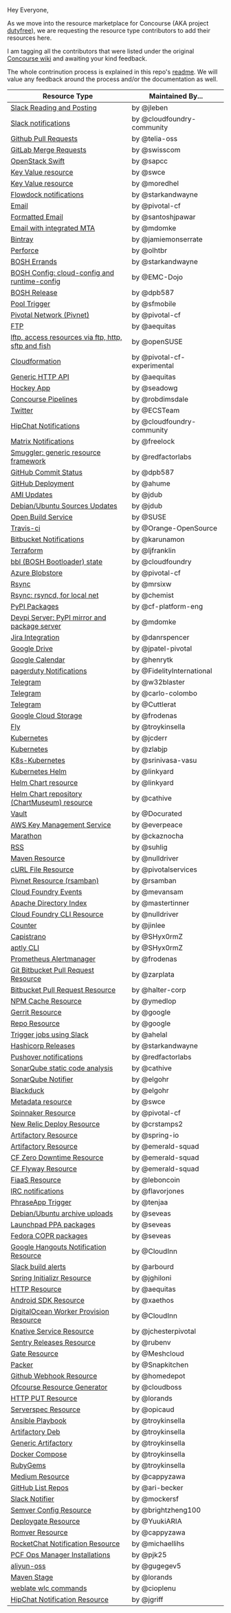Hey Everyone, 

As we move into the resource marketplace for Concourse (AKA project [dutyfree](https://github.com/concourse/dutyfree/)), we are requesting the resource type contributors to add their resources here.

I am tagging all the contributors that were listed under the original [Concourse wiki](https://github.com/concourse/concourse/wiki/Resource-Types) and awaiting your kind feedback.

The whole contrinution process is explained in this repo's [readme](https://github.com/concourse/resource-types/blob/master/README.md). We will value any feedback around the process and/or the documentation as well.

| Resource Type | Maintained By... |
| ------------- | ------------- |
| [Slack Reading and Posting](https://github.com/jleben/slack-chat-resource) | by @jleben |
| [Slack notifications](https://github.com/cloudfoundry-community/slack-notification-resource) | by @cloudfoundry-community |
| [Github Pull Requests](https://github.com/telia-oss/github-pr-resource) | by @telia-oss |
| [GitLab Merge Requests](https://github.com/swisscom/gitlab-merge-request-resource) | by @swisscom |
| [OpenStack Swift](https://github.com/sapcc/concourse-swift-resource) | by @sapcc |
| [Key Value resource](https://github.com/swce/keyval-resource) | by @swce |
| [Key Value resource](https://github.com/moredhel/keyval-resource) | by @moredhel |
| [Flowdock notifications](https://github.com/starkandwayne/flowdock-concourse-notification-resource) | by @starkandwayne |
| [Email](https://github.com/pivotal-cf/email-resource) | by @pivotal-cf |
| [Formatted Email](https://github.com/santoshjpawar/concourse-email-notification) | by @santoshjpawar |
| [Email with integrated MTA](https://github.com/mdomke/concourse-email-resource) | by @mdomke |
| [Bintray](https://github.com/jamiemonserrate/bintray-resource) | by @jamiemonserrate |
| [Perforce](https://github.com/olhtbr/p4-resource) | by @olhtbr |
| [BOSH Errands](https://github.com/starkandwayne/bosh-errand-resource-boshrelease) | by @starkandwayne |
| [BOSH Config: cloud-config and runtime-config](https://github.com/EMC-Dojo/bosh-config-resource) | by @EMC-Dojo |
| [BOSH Release](https://github.com/dpb587/bosh-release-resource) | by @dpb587 |
| [Pool Trigger](https://github.com/cfmobile/pool-trigger-resource) | by @sfmobile |
| [Pivotal Network (Pivnet)](https://github.com/pivotal-cf/pivnet-resource) | by @pivotal-cf |
| [FTP](https://github.com/aequitas/concourse-ftp-resource) | by @aequitas |
| [lftp, access resources via ftp, http, sftp and fish](https://github.com/openSUSE/lftp-concourse-resource) | by @openSUSE |
| [Cloudformation](https://github.com/pivotal-cf-experimental/cloudformation-resource) | by @pivotal-cf-experimental |
| [Generic HTTP API](https://github.com/aequitas/concourse-http-api-resource) | by @aequitas |
| [Hockey App](https://github.com/seadowg/hockey-resource) | by @seadowg | 
| [Concourse Pipelines](https://github.com/robdimsdale/concourse-pipeline-resource) | by @robdimsdale |
| [Twitter](https://github.com/ECSTeam/twitter-resource) | by @ECSTeam |
| [HipChat Notifications](https://github.com/cloudfoundry-community/hipchat-notification-resource) | by @cloudfoundry-community |
| [Matrix Notifications](https://github.com/freelock/matrix-notification-resource) | by @freelock |
| [Smuggler: generic resource framework](https://github.com/redfactorlabs/concourse-smuggler-resource) | by @redfactorlabs |
| [GitHub Commit Status](https://github.com/dpb587/github-status-resource) | by @dpb587 |
| [GitHub Deployment](https://github.com/ahume/github-deployment-resource) | by @ahume |
| [AMI Updates](https://github.com/jdub/ami-resource) | by @jdub |
| [Debian/Ubuntu Sources Updates](https://github.com/jdub/debian-sources-resource) | by @jdub |
| [Open Build Service](https://github.com/SUSE/open-build-service-resource) | by @SUSE |
| [Travis-ci](https://github.com/Orange-OpenSource/travis-resource) | by @Orange-OpenSource |
| [Bitbucket Notifications](https://github.com/karunamon/concourse-resource-bitbucket) | by @karunamon |
| [Terraform](https://github.com/ljfranklin/terraform-resource) | by @ljfranklin |
| [bbl (BOSH Bootloader) state](https://github.com/cloudfoundry/bbl-state-resource) | by @cloudfoundry |
| [Azure Blobstore](https://github.com/pivotal-cf/azure-blobstore-resource) | by @pivotal-cf |
| [Rsync](https://github.com/mrsixw/concourse-rsync-resource) | by @mrsixw |
| [Rsync: rsyncd, for local net](https://github.com/chemist/rsync-resource) | by @chemist |
| [PyPI Packages](https://github.com/cf-platform-eng/concourse-pypi-resource) | by @cf-platform-eng |
| [Devpi Server: PyPI mirror and package server](https://github.com/mdomke/concourse-devpi-resource) | by @mdomke |
| [Jira Integration](https://github.com/danrspencer/jira-resource) | by @danrspencer |
| [Google Drive](https://github.com/jpatel-pivotal/google-drive-concourse-resource) | by @jpatel-pivotal |
| [Google Calendar](https://github.com/henrytk/calendar-resource) | by @henrytk |
| [pagerduty Notifications](https://github.com/FidelityInternational/concourse-pagerduty-notification-resource) | by @FidelityInternational |
| [Telegram](https://github.com/w32blaster/telegram-notification-resource) | by @w32blaster |
| [Telegram](https://github.com/carlo-colombo/telegram-resource) | by @carlo-colombo |
| [Telegram](https://github.com/Cuttlerat/concourse-telegram-resource) | by @Cuttlerat |
| [Google Cloud Storage](https://github.com/frodenas/gcs-resource) | by @frodenas |
| [Fly](https://github.com/troykinsella/concourse-fly-resource) | by @troykinsella |
| [Kubernetes](https://github.com/jcderr/concourse-kubernetes-resource) | by @jcderr |
| [Kubernetes](https://github.com/zlabjp/kubernetes-resource) | by @zlabjp |
| [K8s-Kubernetes](https://github.com/srinivasa-vasu/concourse-k8s) | by @srinivasa-vasu |
| [Kubernetes Helm](https://github.com/linkyard/concourse-helm-resource) | by @linkyard |
| [Helm Chart resource](https://github.com/linkyard/helm-chart-resource) | by @linkyard |
| [Helm Chart repository (ChartMuseum) resource](https://github.com/cathive/concourse-chartmuseum-resource) | by @cathive |
| [Vault](https://github.com/Docurated/concourse-vault-resource) | by @Docurated |
| [AWS Key Management Service](https://github.com/everpeace/aws-kms-resource) | by @everpeace |
| [Marathon](https://github.com/ckaznocha/marathon-resource) | by @ckaznocha |
| [RSS](https://github.com/suhlig/concourse-rss-resource) | by @suhlig |
| [Maven Resource](https://github.com/nulldriver/maven-resource) | by @nulldriver |
| [cURL File Resource](https://github.com/pivotalservices/concourse-curl-resource) | by @pivotalservices |
| [Pivnet Resource (rsamban)](https://github.com/rsamban/pivnet-resource) | by @rsamban |
| [Cloud Foundry Events](https://github.com/mevansam/cf-event-resource-type) | by @mevansam |
| [Apache Directory Index](https://github.com/mastertinner/apache-directory-index-resource) | by @mastertinner |
| [Cloud Foundry CLI Resource](https://github.com/nulldriver/cf-cli-resource) | by @nulldriver |
| [Counter](https://github.com/jinlee/counter-resource) | by @jinlee |
| [Capistrano](https://github.com/SHyx0rmZ/capistrano-resource) | by @SHyx0rmZ |
| [aptly CLI](https://github.com/SHyx0rmZ/aptly-cli-resource) | by @SHyx0rmZ |
| [Prometheus Alertmanager](https://github.com/frodenas/alertmanager-resource) | by @frodenas |
| [Git Bitbucket Pull Request Resource](https://github.com/zarplata/concourse-git-bitbucket-pr-resource) | by @zarplata |
| [Bitbucket Pull Request Resource](https://github.com/halter-corp/bitbucket-pullrequest-resource) | by @halter-corp |
| [NPM Cache Resource](https://github.com/ymedlop/npm-cache-resource) | by @ymedlop |
| [Gerrit Resource](https://github.com/google/concourse-resources/tree/master/gerrit) | by @google |
| [Repo Resource](https://github.com/google/concourse-resources/tree/master/repo) | by @google |
| [Trigger jobs using Slack](https://github.com/ahelal/bender) | by @ahelal |
| [Hashicorp Releases](https://github.com/starkandwayne/hashicorp-release-resource) | by @starkandwayne |
| [Pushover notifications](https://github.com/redfactorlabs/concourse-pushover-resource) | by @redfactorlabs |
| [SonarQube static code analysis](https://github.com/cathive/concourse-sonarqube-resource) | by @cathive |
| [SonarQube Notifier](https://github.com/elgohr/concourse-sonarqube-notifier) | by @elgohr |
| [Blackduck](https://github.com/elgohr/concourse-blackduck) | by @elgohr |
| [Metadata resource](https://github.com/swce/metadata-resource) | by @swce |
| [Spinnaker Resource](https://github.com/pivotal/spinnaker-resource) | by @pivotal-cf |
| [New Relic Deploy Resource](https://github.com/crstamps2/newrelic-deploy-resource) | by @crstamps2 |
| [Artifactory Resource](https://github.com/spring-io/artifactory-resource) | by @spring-io |
| [Artifactory Resource](https://github.com/emerald-squad/artifactory-resource) | by @emerald-squad |
| [CF Zero Downtime Resource](https://github.com/emerald-squad/cf-zero-downtime-resource) | by @emerald-squad |
| [CF Flyway Resource](https://github.com/emerald-squad/cf-flyway-resource) | by @emerald-squad |
| [FiaaS Resource](https://github.com/leboncoin/concourse-fiaas-resource) | by @leboncoin |
| [IRC notifications](https://github.com/flavorjones/irc-notification-resource) | by @flavorjones |
| [PhraseApp Trigger](https://github.com/tenjaa/concourse-phraseapp-resource) | by @tenjaa |
| [Debian/Ubuntu archive uploads](https://github.com/seveas/concourse-dput-resource) | by @seveas |
| [Launchpad PPA packages](https://github.com/seveas/concourse-ppa-resource) | by @seveas |
| [Fedora COPR packages](https://github.com/seveas/concourse-copr-resource) | by @seveas |
| [Google Hangouts Notification Resource](https://github.com/CloudInn/concourse-hangouts-resource) | by @CloudInn |
| [Slack build alerts](https://github.com/arbourd/concourse-slack-alert-resource) | by @arbourd |
| [Spring Initializr Resource](https://github.com/jghiloni/spring-initializr-resource) | by @jghiloni |
| [HTTP Resource](https://github.com/aequitas/concourse-http-resource) | by @aequitas |
| [Android SDK Resource](https://github.com/xaethos/android-sdk-resource) | by @xaethos |
| [DigitalOcean Worker Provision Resource](https://github.com/CloudInn/concourse-digitalocean-resource) | by @CloudInn |
| [Knative Service Resource](https://github.com/jchesterpivotal/knative-service-resource) | by @jchesterpivotal |
| [Sentry Releases Resource](https://github.com/rubenv/concourse-sentry-releases-resource) | by @rubenv |
| [Gate Resource](https://github.com/Meshcloud/gate-resource) | by @Meshcloud |
| [Packer](https://github.com/Snapkitchen/concourse-packer-resource) | by @Snapkitchen |
| [Github Webhook Resource](https://github.com/homedepot/github-webhook-resource) | by @homedepot |
| [Ofcourse Resource Generator](https://github.com/cloudboss/ofcourse) | by @cloudboss |
| [HTTP PUT Resource](https://github.com/lorands/http-put-resource) | by @lorands |
| [Serverspec Resource](https://github.com/opicaud/serverspec-concourse) | by @opicaud |
| [Ansible Playbook](https://github.com/troykinsella/concourse-ansible-playbook-resource) | by @troykinsella |
| [Artifactory Deb](https://github.com/troykinsella/concourse-artifactory-deb-resource) | by @troykinsella |
| [Generic Artifactory](https://github.com/troykinsella/concourse-artifactory-resource) | by @troykinsella |
| [Docker Compose](https://github.com/troykinsella/concourse-docker-compose-resource) | by @troykinsella |
| [RubyGems](https://github.com/troykinsella/concourse-rubygems-resource) | by @troykinsella |
| [Medium Resource](https://github.com/cappyzawa/medium-resource) | by @cappyzawa |
| [GitHub List Repos](https://github.com/coralogix/eng-concourse-resource-github-list-repos) | by @ari-becker |
| [Slack Notifier](https://github.com/mockersf/concourse-slack-notifier) | by @mockersf |
| [Semver Config Resource](https://github.com/brightzheng100/semver-config-concourse-resource) | by @brightzheng100 |
| [Deploygate Resource](https://github.com/YuukiARIA/concourse-deploygate-resource) | by @YuukiARIA |
| [Romver Resource](https://github.com/cappyzawa/romver-resource) | by @cappyzawa |
| [RocketChat Notification Resource](https://github.com/michaellihs/rocketchat-notification-resource) | by @michaellihs |
| [PCF Ops Manager Installations](https://github.com/pjk25/concourse-opsman-installations-resource) | by @pjk25 |
| [aliyun-oss](https://github.com/gugegev5/concourse-aliyun-oss-resource) | by @gugegev5 |
| [Maven Stage](https://github.com/lorands/maven-stage-resource) | by @lorands |
| [weblate wlc commands](https://github.com/cioplenu/concourse-weblate-resource) | by @cioplenu |
| [HipChat Notification Resource](https://github.com/jgriff/hipchat-notification-resource) | by @jgriff |
